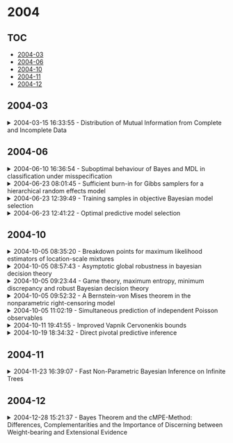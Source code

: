 # 2004

## TOC

- [2004-03](#2004-03)
- [2004-06](#2004-06)
- [2004-10](#2004-10)
- [2004-11](#2004-11)
- [2004-12](#2004-12)

## 2004-03

<details>

<summary>2004-03-15 16:33:55 - Distribution of Mutual Information from Complete and Incomplete Data</summary>

- *Marcus Hutter, Marco Zaffalon*

- `0403025v1` - [abs](http://arxiv.org/abs/0403025v1) - [pdf](http://arxiv.org/pdf/cs/0403025v1)

> Mutual information is widely used, in a descriptive way, to measure the stochastic dependence of categorical random variables. In order to address questions such as the reliability of the descriptive value, one must consider sample-to-population inferential approaches. This paper deals with the posterior distribution of mutual information, as obtained in a Bayesian framework by a second-order Dirichlet prior distribution. The exact analytical expression for the mean, and analytical approximations for the variance, skewness and kurtosis are derived. These approximations have a guaranteed accuracy level of the order O(1/n^3), where n is the sample size. Leading order approximations for the mean and the variance are derived in the case of incomplete samples. The derived analytical expressions allow the distribution of mutual information to be approximated reliably and quickly. In fact, the derived expressions can be computed with the same order of complexity needed for descriptive mutual information. This makes the distribution of mutual information become a concrete alternative to descriptive mutual information in many applications which would benefit from moving to the inductive side. Some of these prospective applications are discussed, and one of them, namely feature selection, is shown to perform significantly better when inductive mutual information is used.

</details>


## 2004-06

<details>

<summary>2004-06-10 16:36:54 - Suboptimal behaviour of Bayes and MDL in classification under misspecification</summary>

- *Peter Grunwald, John Langford*

- `0406221v1` - [abs](http://arxiv.org/abs/0406221v1) - [pdf](http://arxiv.org/pdf/math/0406221v1)

> We show that forms of Bayesian and MDL inference that are often applied to classification problems can be *inconsistent*. This means there exists a learning problem such that for all amounts of data the generalization errors of the MDL classifier and the Bayes classifier relative to the Bayesian posterior both remain bounded away from the smallest achievable generalization error.

</details>

<details>

<summary>2004-06-23 08:01:45 - Sufficient burn-in for Gibbs samplers for a hierarchical random effects model</summary>

- *Galin L. Jones, James P. Hobert*

- `0406454v1` - [abs](http://arxiv.org/abs/0406454v1) - [pdf](http://arxiv.org/pdf/math/0406454v1)

> We consider Gibbs and block Gibbs samplers for a Bayesian hierarchical version of the one-way random effects model. Drift and minorization conditions are established for the underlying Markov chains. The drift and minorization are used in conjunction with results from J. S. Rosenthal [J. Amer. Statist.   Assoc. 90 (1995) 558-566] and G. O. Roberts and R. L. Tweedie [Stochastic   Process. Appl. 80 (1999) 211-229] to construct analytical upper bounds on the distance to stationarity. These lead to upper bounds on the amount of burn-in that is required to get the chain within a prespecified (total variation) distance of the stationary distribution. The results are illustrated with a numerical example.

</details>

<details>

<summary>2004-06-23 12:39:49 - Training samples in objective Bayesian model selection</summary>

- *James O. Berger, Luis R. Pericchi*

- `0406460v1` - [abs](http://arxiv.org/abs/0406460v1) - [pdf](http://arxiv.org/pdf/math/0406460v1)

> Central to several objective approaches to Bayesian model selection is the use of training samples (subsets of the data), so as to allow utilization of improper objective priors. The most common prescription for choosing training samples is to choose them to be as small as possible, subject to yielding proper posteriors; these are called minimal training samples.   When data can vary widely in terms of either information content or impact on the improper priors, use of minimal training samples can be inadequate.   Important examples include certain cases of discrete data, the presence of censored observations, and certain situations involving linear models and explanatory variables. Such situations require more sophisticated methods of choosing training samples. A variety of such methods are developed in this paper, and successfully applied in challenging situations.

</details>

<details>

<summary>2004-06-23 12:41:22 - Optimal predictive model selection</summary>

- *Maria Maddalena Barbieri, James O. Berger*

- `0406464v1` - [abs](http://arxiv.org/abs/0406464v1) - [pdf](http://arxiv.org/pdf/math/0406464v1)

> Often the goal of model selection is to choose a model for future prediction, and it is natural to measure the accuracy of a future prediction by squared error loss. Under the Bayesian approach, it is commonly perceived that the optimal predictive model is the model with highest posterior probability, but this is not necessarily the case. In this paper we show that, for selection among normal linear models, the optimal predictive model is often the median probability model, which is defined as the model consisting of those variables which have overall posterior probability greater than or equal to 1/2 of being in a model. The median probability model often differs from the highest probability model.

</details>


## 2004-10

<details>

<summary>2004-10-05 08:35:20 - Breakdown points for maximum likelihood estimators of location-scale mixtures</summary>

- *Christian Hennig*

- `0410073v1` - [abs](http://arxiv.org/abs/0410073v1) - [pdf](http://arxiv.org/pdf/math/0410073v1)

> ML-estimation based on mixtures of Normal distributions is a widely used tool for cluster analysis. However, a single outlier can make the parameter estimation of at least one of the mixture components break down. Among others, the estimation of mixtures of t-distributions by McLachlan and   Peel [Finite Mixture Models (2000) Wiley, New York] and the addition of a further mixture component accounting for ``noise'' by Fraley and Raftery   [The Computer J. 41 (1998) 578-588] were suggested as more robust alternatives.   In this paper, the definition of an adequate robustness measure for cluster analysis is discussed and bounds for the breakdown points of the mentioned methods are given. It turns out that the two alternatives, while adding stability in the presence of outliers of moderate size, do not possess a substantially better breakdown behavior than estimation based on Normal mixtures. If the number of clusters s is treated as fixed, r additional points suffice for all three methods to let the parameters of r clusters explode. Only in the case of r=s is this not possible for t-mixtures. The ability to estimate the number of mixture components, for example, by use of the Bayesian information criterion of Schwarz [Ann. Statist. 6 (1978)   461-464], and to isolate gross outliers as clusters of one point, is crucial for an improved breakdown behavior of all three techniques. Furthermore, a mixture of Normals with an improper uniform distribution is proposed to achieve more robustness in the case of a fixed number of components.

</details>

<details>

<summary>2004-10-05 08:57:43 - Asymptotic global robustness in bayesian decision theory</summary>

- *Christophe Abraham, Benoit Cadre*

- `0410074v1` - [abs](http://arxiv.org/abs/0410074v1) - [pdf](http://arxiv.org/pdf/math/0410074v1)

> In Bayesian decision theory, it is known that robustness with respect to the loss and the prior can be improved by adding new observations. In this article we study the rate of robustness improvement with respect to the number of observations n. Three usual measures of posterior global robustness are considered: the (range of the) Bayes actions set derived from a class of loss functions, the maximum regret of using a particular loss when the subjective loss belongs to a given class and the range of the posterior expected loss when the loss function ranges over a class. We show that the rate of convergence of the first measure of robustness is \sqrtn, while it is n for the other measures under reasonable assumptions on the class of loss functions. We begin with the study of two particular cases to illustrate our results.

</details>

<details>

<summary>2004-10-05 09:23:44 - Game theory, maximum entropy, minimum discrepancy and robust Bayesian decision theory</summary>

- *Peter D. Grunwald, A. Philip Dawid*

- `0410076v1` - [abs](http://arxiv.org/abs/0410076v1) - [pdf](http://arxiv.org/pdf/math/0410076v1)

> We describe and develop a close relationship between two problems that have customarily been regarded as distinct: that of maximizing entropy, and that of minimizing worst-case expected loss. Using a formulation grounded in the equilibrium theory of zero-sum games between Decision Maker and   Nature, these two problems are shown to be dual to each other, the solution to each providing that to the other. Although Tops\oe described this connection for the Shannon entropy over 20 years ago, it does not appear to be widely known even in that important special case. We here generalize this theory to apply to arbitrary decision problems and loss functions. We indicate how an appropriate generalized definition of entropy can be associated with such a problem, and we show that, subject to certain regularity conditions, the above-mentioned duality continues to apply in this extended context.   This simultaneously provides a possible rationale for maximizing entropy and a tool for finding robust Bayes acts. We also describe the essential identity between the problem of maximizing entropy and that of minimizing a related discrepancy or divergence between distributions. This leads to an extension, to arbitrary discrepancies, of a well-known minimax theorem for the case of Kullback-Leibler divergence (the ``redundancy-capacity theorem'' of information theory). For the important case of families of distributions having certain mean values specified, we develop simple sufficient conditions and methods for identifying the desired solutions.

</details>

<details>

<summary>2004-10-05 09:52:32 - A Bernstein-von Mises theorem in the nonparametric right-censoring model</summary>

- *Yongdai Kim, Jaeyong Lee*

- `0410083v1` - [abs](http://arxiv.org/abs/0410083v1) - [pdf](http://arxiv.org/pdf/math/0410083v1)

> In the recent Bayesian nonparametric literature, many examples have been reported in which Bayesian estimators and posterior distributions do not achieve the optimal convergence rate, indicating that the Bernstein-von   Mises theorem does not hold. In this article, we give a positive result in this direction by showing that the Bernstein-von Mises theorem holds in survival models for a large class of prior processes neutral to the right. We also show that, for an arbitrarily given convergence rate n^{-\alpha} with 0<\alpha \leq 1/2, a prior process neutral to the right can be chosen so that its posterior distribution achieves the convergence rate n^{-\alpha}.

</details>

<details>

<summary>2004-10-05 11:02:19 - Simultaneous prediction of independent Poisson observables</summary>

- *Fumiyasu Komaki*

- `0410094v1` - [abs](http://arxiv.org/abs/0410094v1) - [pdf](http://arxiv.org/pdf/math/0410094v1)

> Simultaneous predictive distributions for independent Poisson observables are investigated. A class of improper prior distributions for Poisson means is introduced. The Bayesian predictive distributions based on priors from the introduced class are shown to be admissible under the Kullback-Leibler loss. A Bayesian predictive distribution based on a prior in this class dominates the Bayesian predictive distribution based on the Jeffreys prior.

</details>

<details>

<summary>2004-10-11 19:41:55 - Improved Vapnik Cervonenkis bounds</summary>

- *Olivier Catoni*

- `0410280v1` - [abs](http://arxiv.org/abs/0410280v1) - [pdf](http://arxiv.org/pdf/math/0410280v1)

> We give a new proof of VC bounds where we avoid the use of symmetrization and use a shadow sample of arbitrary size. We also improve on the variance term. This results in better constants, as shown on numerical examples. Moreover our bounds still hold for non identically distributed independent random variables. Keywords: Statistical learning theory, PAC-Bayesian theorems, VC dimension.

</details>

<details>

<summary>2004-10-19 18:34:32 - Direct pivotal predictive inference</summary>

- *George Kahrimanis, Daniel Berleant*

- `0410424v1` - [abs](http://arxiv.org/abs/0410424v1) - [pdf](http://arxiv.org/pdf/math/0410424v1)

> Without assuming any pdf for some measured parameter, we derive a predictive pdf for the outcome of a second measurement, given the outcome of the first measurement and two common assumptions about the noise. These are that (1) it is additive, and (2) it is of some known pdf. The argument is based on a Bayesian analysis of the noise when no pdf is provided for the value of the parameter. In this way we avoid assuming an ad-hoc prior. We clarify how this method of direct predictive inference is distinct from fiducial prediction. We specify the distinct flaw in the fiducial argument, and outline the importance of this development in the foundations of probability and statistics.   Keywords: nonparametric predictive inference, direct pivotal argument, pivotal argument, fiducial argument, fiducial prediction, Bayesian inference, reference prior, reference class.

</details>


## 2004-11

<details>

<summary>2004-11-23 16:39:07 - Fast Non-Parametric Bayesian Inference on Infinite Trees</summary>

- *Marcus Hutter*

- `0411515v1` - [abs](http://arxiv.org/abs/0411515v1) - [pdf](http://arxiv.org/pdf/math/0411515v1)

> Given i.i.d. data from an unknown distribution, we consider the problem of predicting future items. An adaptive way to estimate the probability density is to recursively subdivide the domain to an appropriate data-dependent granularity. A Bayesian would assign a data-independent prior probability to "subdivide", which leads to a prior over infinite(ly many) trees. We derive an exact, fast, and simple inference algorithm for such a prior, for the data evidence, the predictive distribution, the effective model dimension, and other quantities.

</details>


## 2004-12

<details>

<summary>2004-12-28 15:21:37 - Bayes Theorem and the cMPE-Method: Differences, Complementarities and the Importance of Discerning between Weight-bearing and Extensional Evidence</summary>

- *R. Gottlob*

- `0406090v2` - [abs](http://arxiv.org/abs/0406090v2) - [pdf](http://arxiv.org/pdf/math/0406090v2)

> Both, Bayes Theorem and the cMPE-Method serve for establishing relations between systems of probabilities. By the cMPE-Method non-conditional probabilities are added, by the DPE-Method, they are subtracted, however, in both versions allowing for the non-linearity of non-disjunctive probabilities. Semantic independence is prerequisite. As compared with the results of semantically homogeneous series of observations, the variety of evidence permits arrival at higher probabilities. The advantage of the Bayesian method lies in allowing for evidence extraneous to the domain covered by the hypothesis. We must differentiate between extensional and weight-bearing evidence. Operations based on purely weight-bearing evidence (cMPE-Method) neglect the extensional evidence and some operations according to Bayes Theorem may neglect weight-bearing evidence at least partially. These and some other shortcomings may be remedied by operations, combining both of the approaches.

</details>

